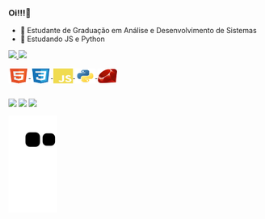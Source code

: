 ### Oi!!!👋

- 🔭 Estudante de Graduação em Análise e Desenvolvimento de Sistemas
- 🌱 Estudando JS e Python

<div>
  <a href = "https://github.com/MEduardaOl">
  <img height = "150em" src="https://github-readme-stats.vercel.app/api?username=MEduardaOl&show_icons=true&theme=dracula&include_all_commits=true&count_private=true"/>
  <img height = "150em" src="https://github-readme-stats.vercel.app/api/top-langs/?username=MEduardaOl&layout=compact&langs_count=6&theme=dracula"/>
</div>

<div style="display: inline_block"><br>
  <img align="center" alt="Duda-Js" height="30" width="40" src="https://raw.githubusercontent.com/devicons/devicon/master/icons/html5/html5-original.svg"/>
  <img align="center" alt="Duda-Js" height="30" width="40" src="https://raw.githubusercontent.com/devicons/devicon/master/icons/css3/css3-original.svg"/>
  <img align="center" alt="Duda-Js" height="30" width="40" src="https://raw.githubusercontent.com/devicons/devicon/master/icons/javascript/javascript-plain.svg"/>
  <img align="center" alt="Duda-Js" height="30" width="40" src="https://raw.githubusercontent.com/devicons/devicon/master/icons/python/python-original.svg"/>
  <img align="center" alt="Duda-Js" height="30" width="40" src="https://raw.githubusercontent.com/devicons/devicon/master/icons/ruby/ruby-original.svg"/>
</div>
  
##
 <div>
   <a href = mailto:"dudasilva160320@gmail.com"><img src="https://img.shields.io/badge/Gmail-D14836?style=for-the-badge&logo=gmail&logoColor=white" targert="blank"></a>
   <a href = "https://www.linkedin.com/in/maria-eduarda-olímpio-277239188/" target="blank"><img src="https://img.shields.io/badge/LinkedIn-0077B5?style=for-the-badge&logo=linkedin&logoColor=white" target="blank"></a>
   <a href = "https://leetcode.com/duda-olimpio/" target="blank"><img src="https://img.shields.io/badge/-LeetCode-FFA116?style=for-the-badge&logo=LeetCode&logoColor=black" target="blank"></a>
</div>
  
![Snake animation](https://github.com/MEduardaOl/MEduardaOl/blob/output/github-contribution-grid-snake.svg)
